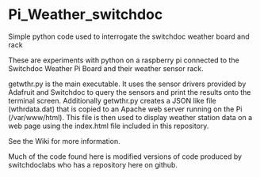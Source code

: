 # Pi_Weather_switchdoc
Simple python code used to interrogate the switchdoc weather board and rack

These are experiments with python on a raspberry pi connected to the Switchdoc Weather Pi Board and their
weather sensor rack.

getwthr.py is the main executable. It uses the sensor drivers provided by Adafruit and Switchdoc to query the sensors and print the results onto the terminal screen.
Additionally getwthr.py creates a JSON like file (wthrdata.dat) that is copied to an Apache web server running on the Pi 
(/var/www/html). 
This file is then used to display weather station data on a web page using the index.html file included in this repository.

See the Wiki for more information.

Much of the code found here is modified versions of code produced by switchdoclabs who has a repository here on github.
